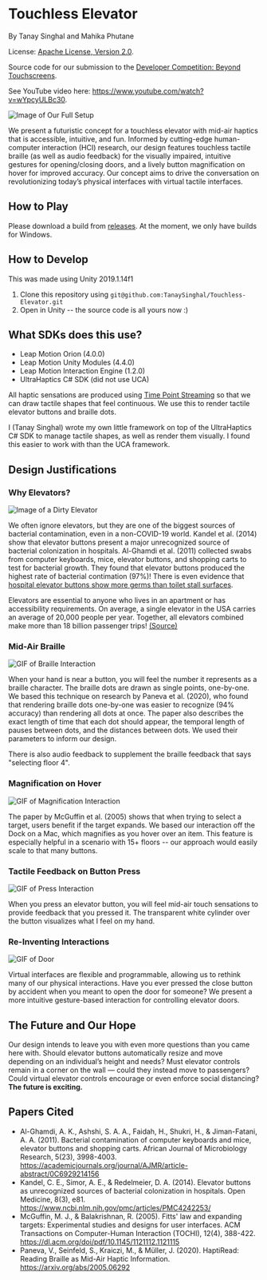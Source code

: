 # Touchless Elevator
By Tanay Singhal and Mahika Phutane

License: [Apache License, Version 2.0](LICENSE).

Source code for our submission to the [Developer Competition: Beyond Touchscreens](https://www.ultraleap.com/company/news/events/developer-competition-2020/).

See YouTube video here: https://www.youtube.com/watch?v=wYpcyULBc30.

![Image of Our Full Setup](Resources/full_setup_new.png)

We present a futuristic concept for a touchless elevator with mid-air haptics that is accessible, intuitive, and fun. Informed by cutting-edge human-computer interaction (HCI) research, our design features touchless tactile braille (as well as audio feedback) for the visually impaired, intuitive gestures for opening/closing doors, and a lively button magnification on hover for improved accuracy. Our concept aims to drive the conversation on revolutionizing today’s physical interfaces with virtual tactile interfaces.

## How to Play
Please download a build from [releases](https://github.com/TanaySinghal/Touchless-Elevator/releases). At the moment, we only have builds for Windows.

## How to Develop
This was made using Unity 2019.1.14f1
1. Clone this repository using `git@github.com:TanaySinghal/Touchless-Elevator.git`
2. Open in Unity -- the source code is all yours now :)


## What SDKs does this use?
- Leap Motion Orion (4.0.0)
- Leap Motion Unity Modules (4.4.0)
- Leap Motion Interaction Engine (1.2.0)
- UltraHaptics C# SDK (did not use UCA)

All haptic sensations are produced using [Time Point Streaming](https://developer.ultrahaptics.com/knowledgebase/time-point-streaming/) so that we can draw tactile shapes that feel continuous. We use this to render tactile elevator buttons and braille dots.

I (Tanay Singhal) wrote my own little framework on top of the UltraHaptics C# SDK to manage tactile shapes, as well as render them visually. I found this easier to work with than the UCA framework.


## Design Justifications

### Why Elevators?
![Image of a Dirty Elevator](Resources/ominous_elevator.jpg)

We often ignore elevators, but they are one of the biggest sources of bacterial contamination, even in a non-COVID-19 world. Kandel et al. (2014) show that elevator buttons present a major unrecognized source of bacterial colonization in hospitals. Al-Ghamdi et al. (2011) collected swabs from computer keyboards, mice, elevator buttons, and shopping carts to test for bacterial growth. They found that elevator buttons produced the highest rate of bacterial contimation (97%)! There is even evidence that [hospital elevator buttons show more germs than toilet stall surfaces](https://www.cbc.ca/news/health/hospital-elevator-buttons-show-more-germs-than-toilet-stall-surfaces-1.2699911).

Elevators are essential to anyone who lives in an apartment or has accessibility requirements. On average, a single elevator in the USA carries an average of 20,000 people per year. Together, all elevators combined make more than 18 billion passenger trips! [(Source)](http://www.neii.org/presskit/printmaster.cfm?plink=NEII%20Elevator%20and%20Escalator%20Fun%20Facts.cfm)

### Mid-Air Braille
![GIF of Braille Interaction](Resources/braille_interaction.gif)

When your hand is near a button, you will feel the number it represents as a braille character. The braille dots are drawn as single points, one-by-one. We based this technique on research by Paneva et al. (2020), who found that rendering braille dots one-by-one was easier to recognize (94% accuracy) than rendering all dots at once. The paper also describes the exact length of time that each dot should appear, the temporal length of pauses between dots, and the distances between dots. We used their parameters to inform our design.

There is also audio feedback to supplement the braille feedback that says "selecting floor 4".

### Magnification on Hover
![GIF of Magnification Interaction](Resources/magnification_interaction.gif)

The paper by McGuffin et al. (2005) shows that when trying to select a target, users benefit if the target expands. We based our interaction off the Dock on a Mac, which magnifies as you hover over an item. This feature is especially helpful in a scenario with 15+ floors -- our approach would easily scale to that many buttons. 

### Tactile Feedback on Button Press
![GIF of Press Interaction](Resources/press_interaction.gif)

When you press an elevator button, you will feel mid-air touch sensations to provide feedback that you pressed it. The transparent white cylinder over the button visualizes what I feel on my hand. 

### Re-Inventing Interactions
![GIF of Door](Resources/door_interaction.gif)

Virtual interfaces are flexible and programmable, allowing us to rethink many of our physical interactions. Have you ever pressed the close button by accident when you meant to open the door for someone? We present a more intuitive gesture-based interaction for controlling elevator doors.

## The Future and Our Hope
Our design intends to leave you with even more questions than you came here with. Should elevator buttons automatically resize and move depending on an individual’s height and needs? Must elevator controls remain in a corner on the wall — could they instead move to passengers? Could virtual elevator controls encourage or even enforce social distancing? **The future is exciting.**

## Papers Cited
- Al-Ghamdi, A. K., Ashshi, S. A. A., Faidah, H., Shukri, H., & Jiman-Fatani, A. A. (2011). Bacterial contamination of computer keyboards and mice, elevator buttons and shopping carts. African Journal of Microbiology Research, 5(23), 3998-4003. https://academicjournals.org/journal/AJMR/article-abstract/0C6929214156
- Kandel, C. E., Simor, A. E., & Redelmeier, D. A. (2014). Elevator buttons as unrecognized sources of bacterial colonization in hospitals. Open Medicine, 8(3), e81. https://www.ncbi.nlm.nih.gov/pmc/articles/PMC4242253/
- McGuffin, M. J., & Balakrishnan, R. (2005). Fitts' law and expanding targets: Experimental studies and designs for user interfaces. ACM Transactions on Computer-Human Interaction (TOCHI), 12(4), 388-422. https://dl.acm.org/doi/pdf/10.1145/1121112.1121115
- Paneva, V., Seinfeld, S., Kraiczi, M., & Müller, J. (2020). HaptiRead: Reading Braille as Mid-Air Haptic Information. https://arxiv.org/abs/2005.06292
